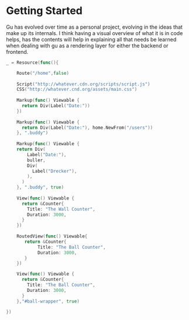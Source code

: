 # Getting Started
Gu has evolved over time as a personal project, evolving in the ideas that make up its internals. I think having a visual overview of what it is in code helps, has the contents will help in explaining all that needs be learned when dealing with gu as a rendering layer for either the backend or frontend.

```go
_ = Resource(func(){

	Route("/home",false)
	
	Script("http://whatever.cdn.org/scripts/script.js")
	CSS("http://whatever.cnd.org/assets/main.css")
	
	Markup(func() Viewable {
	  return Div(Label("Date:"))
	})
	
	Markup(func() Viewable {
	  return Div(Label("Date:"), home.NewFrom("/users"))		
	}, ".buddy")
	
	Markup(func() Viewable {
	return Div(
		Label("Date:"), 
		buller,
		Div(
		  Label("Drecker"),
		),
	  )		
	}, ".buddy", true)
	
	View(func() Viewable {
	  return &Counter{
		Title: "The Wall Counter",
		Duration: 3000,
	  }
	})
	
	RoutedView(func() Viewable{
	   return &Counter{
			Title: "The Ball Counter",
			Duration: 3000,
	   }
	})

	View(func() Viewable {
	  return &Counter{
		Title: "The Ball Counter",
		Duration: 3000,
	  }
	},"#ball-wrapper", true)
	
})
```
